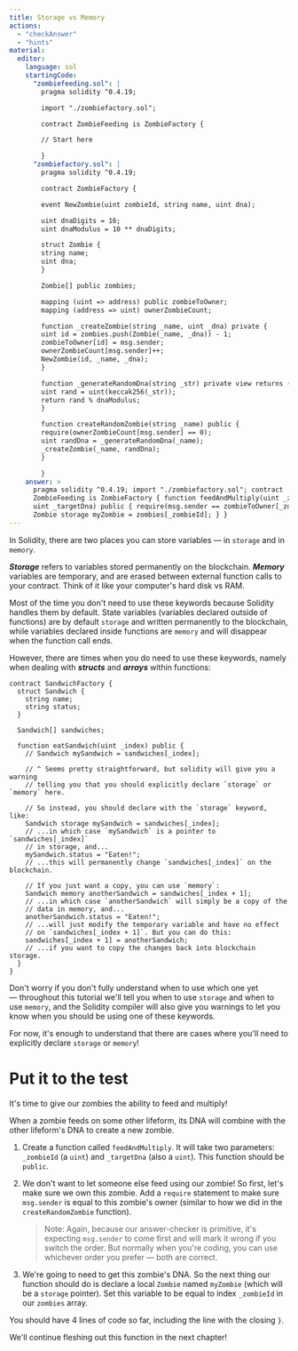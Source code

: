 ```yaml
---
title: Storage vs Memory
actions:
  - "checkAnswer"
  - "hints"
material:
  editor:
    language: sol
    startingCode:
      "zombiefeeding.sol": |
        pragma solidity ^0.4.19;

        import "./zombiefactory.sol";

        contract ZombieFeeding is ZombieFactory {

        // Start here

        }
      "zombiefactory.sol": |
        pragma solidity ^0.4.19;

        contract ZombieFactory {

        event NewZombie(uint zombieId, string name, uint dna);

        uint dnaDigits = 16;
        uint dnaModulus = 10 ** dnaDigits;

        struct Zombie {
        string name;
        uint dna;
        }

        Zombie[] public zombies;

        mapping (uint => address) public zombieToOwner;
        mapping (address => uint) ownerZombieCount;

        function _createZombie(string _name, uint _dna) private {
        uint id = zombies.push(Zombie(_name, _dna)) - 1;
        zombieToOwner[id] = msg.sender;
        ownerZombieCount[msg.sender]++;
        NewZombie(id, _name, _dna);
        }

        function _generateRandomDna(string _str) private view returns (uint) {
        uint rand = uint(keccak256(_str));
        return rand % dnaModulus;
        }

        function createRandomZombie(string _name) public {
        require(ownerZombieCount[msg.sender] == 0);
        uint randDna = _generateRandomDna(_name);
        _createZombie(_name, randDna);
        }

        }
    answer: >
      pragma solidity ^0.4.19; import "./zombiefactory.sol"; contract
      ZombieFeeding is ZombieFactory { function feedAndMultiply(uint _zombieId,
      uint _targetDna) public { require(msg.sender == zombieToOwner[_zombieId]);
      Zombie storage myZombie = zombies[_zombieId]; } }
---
```


In Solidity, there are two places you can store variables — in `storage` and in
`memory`.

**_Storage_** refers to variables stored permanently on the blockchain.
**_Memory_** variables are temporary, and are erased between external function
calls to your contract. Think of it like your computer's hard disk vs RAM.

Most of the time you don't need to use these keywords because Solidity handles
them by default. State variables (variables declared outside of functions) are
by default `storage` and written permanently to the blockchain, while variables
declared inside functions are `memory` and will disappear when the function call
ends.

However, there are times when you do need to use these keywords, namely when
dealing with **_structs_** and **_arrays_** within functions:

    contract SandwichFactory {
      struct Sandwich {
        string name;
        string status;
      }

      Sandwich[] sandwiches;

      function eatSandwich(uint _index) public {
        // Sandwich mySandwich = sandwiches[_index];

        // ^ Seems pretty straightforward, but solidity will give you a warning
        // telling you that you should explicitly declare `storage` or `memory` here.

        // So instead, you should declare with the `storage` keyword, like:
        Sandwich storage mySandwich = sandwiches[_index];
        // ...in which case `mySandwich` is a pointer to `sandwiches[_index]`
        // in storage, and...
        mySandwich.status = "Eaten!";
        // ...this will permanently change `sandwiches[_index]` on the blockchain.

        // If you just want a copy, you can use `memory`:
        Sandwich memory anotherSandwich = sandwiches[_index + 1];
        // ...in which case `anotherSandwich` will simply be a copy of the
        // data in memory, and...
        anotherSandwich.status = "Eaten!";
        // ...will just modify the temporary variable and have no effect
        // on `sandwiches[_index + 1]`. But you can do this:
        sandwiches[_index + 1] = anotherSandwich;
        // ...if you want to copy the changes back into blockchain storage.
      }
    }

Don't worry if you don't fully understand when to use which one yet — throughout
this tutorial we'll tell you when to use `storage` and when to use `memory`, and
the Solidity compiler will also give you warnings to let you know when you
should be using one of these keywords.

For now, it's enough to understand that there are cases where you'll need to
explicitly declare `storage` or `memory`!

# Put it to the test

It's time to give our zombies the ability to feed and multiply!

When a zombie feeds on some other lifeform, its DNA will combine with the other
lifeform's DNA to create a new zombie.

1. Create a function called `feedAndMultiply`. It will take two parameters:
   `_zombieId` (a `uint`) and `_targetDna` (also a `uint`). This function should
   be `public`.

2. We don't want to let someone else feed using our zombie! So first, let's make
   sure we own this zombie. Add a `require` statement to make sure `msg.sender`
   is equal to this zombie's owner (similar to how we did in the
   `createRandomZombie` function).

   > Note: Again, because our answer-checker is primitive, it's expecting
   > `msg.sender` to come first and will mark it wrong if you switch the order.
   > But normally when you're coding, you can use whichever order you prefer
   > — both are correct.

3. We're going to need to get this zombie's DNA. So the next thing our function
   should do is declare a local `Zombie` named `myZombie` (which will be a
   `storage` pointer). Set this variable to be equal to index `_zombieId` in our
   `zombies` array.

You should have 4 lines of code so far, including the line with the closing `}`.

We'll continue fleshing out this function in the next chapter!
